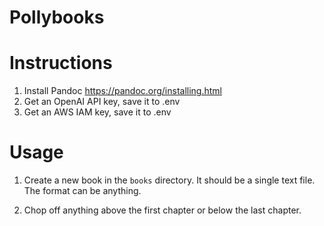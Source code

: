 # Pollybooks

# Instructions

1. Install Pandoc https://pandoc.org/installing.html
2. Get an OpenAI API key, save it to .env
3. Get an AWS IAM key, save it to .env

# Usage

1. Create a new book in the `books` directory. It should be a single text file. The format can be anything.

2. Chop off anything above the first chapter or below the last chapter.

